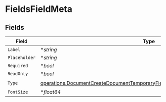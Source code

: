 # FieldsFieldMeta


## Fields

| Field                                                                                                                                                                              | Type                                                                                                                                                                               | Required                                                                                                                                                                           | Description                                                                                                                                                                        |
| ---------------------------------------------------------------------------------------------------------------------------------------------------------------------------------- | ---------------------------------------------------------------------------------------------------------------------------------------------------------------------------------- | ---------------------------------------------------------------------------------------------------------------------------------------------------------------------------------- | ---------------------------------------------------------------------------------------------------------------------------------------------------------------------------------- |
| `Label`                                                                                                                                                                            | **string*                                                                                                                                                                          | :heavy_minus_sign:                                                                                                                                                                 | N/A                                                                                                                                                                                |
| `Placeholder`                                                                                                                                                                      | **string*                                                                                                                                                                          | :heavy_minus_sign:                                                                                                                                                                 | N/A                                                                                                                                                                                |
| `Required`                                                                                                                                                                         | **bool*                                                                                                                                                                            | :heavy_minus_sign:                                                                                                                                                                 | N/A                                                                                                                                                                                |
| `ReadOnly`                                                                                                                                                                         | **bool*                                                                                                                                                                            | :heavy_minus_sign:                                                                                                                                                                 | N/A                                                                                                                                                                                |
| `Type`                                                                                                                                                                             | [operations.DocumentCreateDocumentTemporaryFieldsDocumentsRequestRequestBodyType](../../models/operations/documentcreatedocumenttemporaryfieldsdocumentsrequestrequestbodytype.md) | :heavy_check_mark:                                                                                                                                                                 | N/A                                                                                                                                                                                |
| `FontSize`                                                                                                                                                                         | **float64*                                                                                                                                                                         | :heavy_minus_sign:                                                                                                                                                                 | N/A                                                                                                                                                                                |